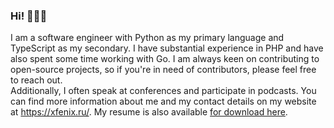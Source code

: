 ### Hi! 🤡😼🌚
I am a software engineer with Python as my primary language and TypeScript as my secondary. I have substantial experience in PHP and have also spent some time working with Go. I am always keen on contributing to open-source projects, so if you're in need of contributors, please feel free to reach out.
<br>
Additionally, I often speak at conferences and participate in podcasts. You can find more information about me and my contact details on my website at https://xfenix.ru/. My resume is also available [for download here](./summary.pdf).
